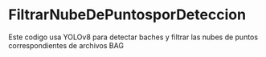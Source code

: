 # FiltrarNubeDePuntosporDeteccion
Este codigo usa YOLOv8 para detectar baches  y filtrar las nubes de puntos correspondientes de archivos BAG
